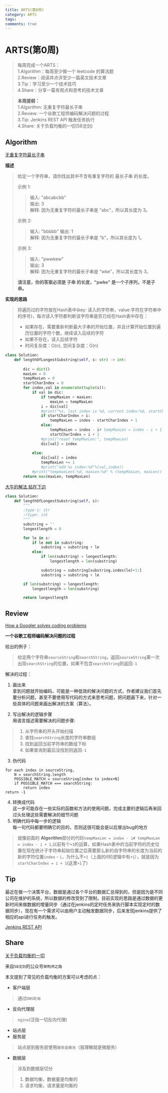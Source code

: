 ```yaml
---
title: ARTS(第0周)
category: ARTS
tags:  
comments: true
---
```


# ARTS(第0周)

> 每周完成一个ARTS：    
> 1.Algorithm：每周至少做一个 leetcode 的算法题     
> 2.Review：阅读并点评至少一篇英文技术文章      
> 3.Tip：学习至少一个技术技巧       
> 4.Share：分享一篇有观点和思考的技术文章   

> **本周提纲：**    
> 1.Algorithm: 无重复字符最长子串      
> 2.Review: 一个谷歌工程师编码解决问题的过程    
> 3.Tip: Jenkins REST API 触发任务执行  
> 4.Share: 关于负载均衡的一切(58沈剑)   

<!-- more -->

## Algorithm

[无重复字符最长子串](https://leetcode-cn.com/problems/longest-substring-without-repeating-characters/)

**描述**

> 给定一个字符串，请你找出其中不含有重复字符的 最长子串 的长度。
>
>示例 1:
>
>>输入: "abcabcbb"  
>>输出: 3   
>>解释: 因为无重复字符的最长子串是 "abc"，所以其长度为 3。  
>
>示例 2:
>
>>输入: "bbbbb" 
>>输出: 1   
>>解释: 因为无重复字符的最长子串是 "b"，所以其长度为 1。    
>
>示例 3:
>
>>输入: "pwwkew"    
>>输出: 3   
>>解释: 因为无重复字符的最长子串是 "wke"，所以其长度为 3。
>
> **请注意，你的答案必须是 子串 的长度，"pwke" 是一个子序列，不是子串。**

**实现的思路**  

> 将遍历过的字符放在Hash表中(key: 读入的字符串，value:字符在字符串中的序号)，每次读入字符都判断该字符串是否已经在Hash表中存在：     
> * 如果存在，需要重新判断最大子串的开始位置，并且计算开始位置到遍历位置的字符个数，继续读入后续的字符    
> * 如果不存在，读入后续字符  
> * 时间复杂度：O(n), 空间复杂度：O(n)

```python
class Solution:
    def lengthOfLongestSubstring(self, s: str) -> int:
        
        dic = dict()
        maxLen = 0
        tempMaxLen = 0
        startCharIndex = 0
        for index,val in enumerate(tuple(s)):
            if val in dic:
                if tempMaxLen > maxLen:
                    maxLen = tempMaxLen
                i = dic[val]
                #print("%s, last index is %d, current index:%d, startCharIndex:%d" %(val, i, index, startCharIndex))
                if startCharIndex > i:
                    tempMaxLen = index - startCharIndex + 1
                else:
                    tempMaxLen = index - i# tempMaxLen = index - i + 1
                    startCharIndex = i + 1
                #print("reset tempMaxLen:", tempMaxLen)
                dic[val] = index
                
            else:
                dic[val] = index
                tempMaxLen += 1
                #print("add %s index:%d"%(val,index))
            #print("tempmaxLent:%d, maxLen:%d" % (tempMaxLen, maxLen))
        return max(maxLen, tempMaxLen)
```

[大牛的解法,贴在下边](https://leetcode-cn.com/submissions/detail/15031482/)
```python
class Solution:
    def lengthOfLongestSubstring(self, s):
        """
        :type s: str
        :rtype: int
        """
        substring = ''
        longestlength = 0

        for le in s:
            if le not in substring:
                substring = substring + le
            else:
                if len(substring) > longestlength:
                    longestlength = len(substring)

                substring = substring[substring.index(le)+1:]
                substring = substring + le

        if len(substring) > longestlength:
            longestlength = len(substring)

        return longestlength
```

## Review

[How a Googler solves coding problems](https://blog.usejournal.com/how-a-googler-solves-coding-problems-ec5d59e73ec5)

**一个谷歌工程师编码解决问题的过程**

给出的例子：
> 给定两个字符串`sourceString`和`searchString`，返回`sourceString`第一次出现`searchString`的位置，如果不包含`searchString`则返回`-1`

解决的过程：

1. 画出来   
拿到问题就开始编码，可能是一种低效的解决问题的方式，作者建议我们首先要分析问题，甚至不要使用写代码的方式来思考问题，把问题画下来，针对一些具体的问题来画出解决的方案（算法）。

2. 写出解决的逻辑步骤   
用语言描述需要解决的问题步骤:
> 1. 从字符串的开头开始扫描
> 2. 查找`searchString`长度的字符串数组
> 3. 找到返回当前字符串的数组下标
> 4. 如果查询到最后没找到则返回`-1`

3. 伪代码   
```
for each index in sourceString,
    N = searchString.length
    POSSIBLE_MATCH = sourceString[index to index+N]
    if POSSIBLE_MATCH === searchString:
        return index
return -1
```
4. 转换成代码   
这一步可能存在一些实际的函数和方法的使用问题，完成主要的逻辑后再来回过头处理这些需要解决的细节问题
5. 明确代码中每一步的逻辑   
每一句代码都要明确它的目的，否则这很可能会是以后冒出bug的地方
> 就像前面的 **Algorithm**部分的代码`tempMaxLen = index - i# tempMaxLen = index - i + 1`,以前有个`+1`的运算，如果Hash表中的当前字符的历史位置在现在统计子字符串起始位置之后需要那么新的自字符串的长度为当前的新的字符位置`index` - `i`，为什么不`+1`（上面的if的逻辑中有`+1`），就是因为`startCharIndex = i + 1`(这里`+1`了)

## Tip
最近在做一个决策平台，数据是通过各个平台的数据汇总得到的，但是因为是不同公司在维护的系统，所以数据的修改受到了限制，目前实现的思路是通过数据的更新时间来做数据的增量同步（通过在jenkins的定时任务来执行脚本实现定时的数据同步），现在有一个需求可以由用户主动触发数据同步，后来发现jenkins提供了相应的api进行任务的触发。

[Jenkins REST API](https://wiki.jenkins.io/display/JENKINS/Remote+access+API)

## Share
[关于负载均衡的一切](https://mp.weixin.qq.com/s?__biz=MjM5ODYxMDA5OQ==&mid=2651961763&idx=1&sn=ac77119dfc8b78a8275dc4b2e64d1d3f&chksm=bd2d0c7f8a5a8569e6663cdde804a9ec078048e3e08b8522aefbb5057aded1dd9b853131e4e2&scene=21#wechat_redirect)

来自`58沈剑`的公众号`架构师之路`

本文提到了常见的负载均衡的方案可以考虑的点：
* 客户端层
> 通过`DNS轮询`
* 反向代理层
> `nginx`(泛指一切反向代理)
* 站点层
* 服务层
> 站点层到服务层使用`服务连接池`（我理解就是微服务）
* 数据层
> 涉及到数据层切分
> 1. 数据均衡，数据量是均衡的
> 2. 请求均衡，请求量是均衡的

